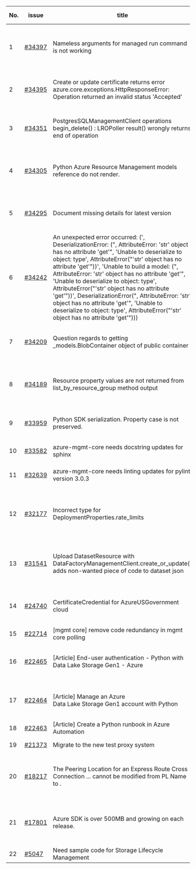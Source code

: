 | No. | issue | title | labels | assignees | bot advice | created date |
| ------ | ------ | ------ | ------ | ------ | ------ | :-----: |
|1|[#34397](https://github.com/Azure/azure-sdk-for-python/issues/34397)|Nameless arguments for managed run command is not working|question, Compute, Service Attention, Client, Mgmt, customer-reported, needs-team-attention|msyyc||2024-02-21|
|2|[#34395](https://github.com/Azure/azure-sdk-for-python/issues/34395)|Create or update certificate returns error azure.core.exceptions.HttpResponseError: Operation returned an invalid status 'Accepted'|question, Service Attention, Client, Mgmt, customer-reported, needs-team-attention|msyyc|new comment|2024-02-21|
|3|[#34351](https://github.com/Azure/azure-sdk-for-python/issues/34351)|PostgresSQLManagementClient operations  begin_delete() : LROPoller result() wrongly returns end of operation |question, Service Attention, Mgmt, customer-reported, issue-addressed|msyyc||2024-02-16|
|4|[#34305](https://github.com/Azure/azure-sdk-for-python/issues/34305)|Python Azure Resource Management models reference do not render.|Docs, question, ARM, Service Attention, Mgmt, customer-reported, needs-team-attention|msyyc|new comment|2024-02-13|
|5|[#34295](https://github.com/Azure/azure-sdk-for-python/issues/34295)|Document missing details for latest version|Docs, question, Service Attention, Mgmt, customer-reported, needs-team-attention|msyyc|new comment|2024-02-13|
|6|[#34242](https://github.com/Azure/azure-sdk-for-python/issues/34242)|An unexpected error occurred: (', DeserializationError: (", AttributeError: \'str\' object has no attribute \'get\'", \'Unable to deserialize to object: type\', AttributeError("\'str\' object has no attribute \'get\'"))', 'Unable to build a model: (", AttributeError: \'str\' object has no attribute \'get\'", \'Unable to deserialize to object: type\', AttributeError("\'str\' object has no attribute \'get\'"))', DeserializationError(",  AttributeError: 'str' object has no attribute 'get'", 'Unable to deserialize to object: type', AttributeError("'str' object has no attribute 'get'")))|question, Data Factory, Service Attention, Mgmt, customer-reported, issue-addressed|msyyc||2024-02-08|
|7|[#34209](https://github.com/Azure/azure-sdk-for-python/issues/34209)|Question regards to getting _models.BlobContainer object of public container|Storage, question, Service Attention, Mgmt, customer-reported, needs-team-attention|msyyc||2024-02-07|
|8|[#34189](https://github.com/Azure/azure-sdk-for-python/issues/34189)|Resource property values are not returned from list_by_resource_group method output|question, Service Attention, Mgmt, customer-reported, issue-addressed, Resources|msyyc||2024-02-06|
|9|[#33959](https://github.com/Azure/azure-sdk-for-python/issues/33959)|Python SDK serialization. Property case is not preserved.|question, Mgmt, customer-reported, needs-team-attention|msyyc||2024-01-23|
|10|[#33582](https://github.com/Azure/azure-sdk-for-python/issues/33582)|azure-mgmt-core needs docstring updates for sphinx|Mgmt, Azure.Mgmt.Core, sphinx|msyyc|new issue|2023-12-17|
|11|[#32639](https://github.com/Azure/azure-sdk-for-python/issues/32639)|azure-mgmt-core needs linting updates for pylint version 3.0.3|Mgmt, Azure.Mgmt.Core, pylint|msyyc|new issue|2023-10-22|
|12|[#32177](https://github.com/Azure/azure-sdk-for-python/issues/32177)|Incorrect type for DeploymentProperties.rate_limits|question, Cognitive Services, Service Attention, Mgmt, customer-reported, needs-team-attention|msyyc, SaurabhSharma-MSFT||2023-09-21|
|13|[#31541](https://github.com/Azure/azure-sdk-for-python/issues/31541)|Upload DatasetResource with DataFactoryManagementClient.create_or_update() adds non-wanted piece of code to dataset json|question, Data Factory, Service Attention, Mgmt, customer-reported, needs-team-attention|msyyc|no reply > 7|2023-08-09|
|14|[#24740](https://github.com/Azure/azure-sdk-for-python/issues/24740)|CertificateCredential for AzureUSGovernment cloud|feature-request, Operations Management, Mgmt, needs-team-attention|BigCat20196, msyyc|new comment|2022-06-07|
|15|[#22714](https://github.com/Azure/azure-sdk-for-python/issues/22714)|[mgmt core] remove code redundancy in mgmt core polling|Mgmt, Azure.Mgmt.Core|msyyc|new issue|2022-01-21|
|16|[#22465](https://github.com/Azure/azure-sdk-for-python/issues/22465)|[Article] End-user authentication - Python with Data Lake Storage Gen1 - Azure|Storage, Docs, Client, Mgmt, Data Lake Storage Gen1, Resources|tasherif-msft, msyyc|no reply > 7|2022-01-12|
|17|[#22464](https://github.com/Azure/azure-sdk-for-python/issues/22464)|[Article] Manage an Azure Data Lake Storage Gen1 account with Python|Storage, Docs, Client, Mgmt, Data Lake Storage Gen1, Resources|tasherif-msft, msyyc|no reply > 7|2022-01-12|
|18|[#22463](https://github.com/Azure/azure-sdk-for-python/issues/22463)|[Article] Create a Python runbook in Azure Automation|Docs, Compute, Mgmt, Resources|msyyc|no reply > 7|2022-01-12|
|19|[#21373](https://github.com/Azure/azure-sdk-for-python/issues/21373)|Migrate to the new test proxy system|Mgmt, Epic, MQ|msyyc|no reply > 7|2021-10-22|
|20|[#18217](https://github.com/Azure/azure-sdk-for-python/issues/18217)|The Peering Location for an Express Route Cross Connection ... cannot be modified from PL Name to .|bug, Network - ExpressRoute, Service Attention, Mgmt, customer-reported, needs-team-attention|msyyc|new comment|2021-04-22|
|21|[#17801](https://github.com/Azure/azure-sdk-for-python/issues/17801)|Azure SDK is over 500MB and growing on each release.|question, Network, Service Attention, Mgmt, customer-reported, needs-team-attention|msyyc, lmazuel, iscai-msft|new comment|2021-04-05|
|22|[#5047](https://github.com/Azure/azure-sdk-for-python/issues/5047)|Need sample code for Storage Lifecycle Management|Docs, Mgmt|msyyc|new comment|2019-05-02|
